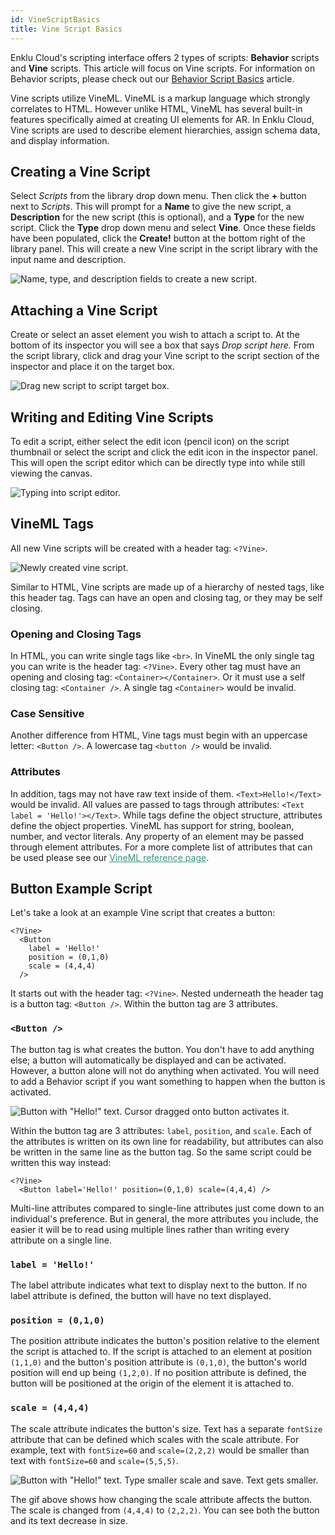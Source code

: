 ```yaml
---
id: VineScriptBasics
title: Vine Script Basics
---
```


Enklu Cloud's scripting interface offers 2 types of scripts: **Behavior** scripts and **Vine** scripts. This article will focus on Vine scripts. For information on Behavior scripts, please check out our [Behavior Script Basics](/docs/Scripting/BehaviorScriptBasics) article.

Vine scripts utilize VineML. VineML is a markup language which strongly correlates to HTML. However unlike HTML, VineML has several built-in features specifically aimed at creating UI elements for AR. In Enklu Cloud, Vine scripts are used to describe element hierarchies, assign schema data, and display information.

## Creating a Vine Script

Select *Scripts* from the library drop down menu. Then click the **+** button next to *Scripts*. This will prompt for a **Name** to give the new script, a **Description** for the new script (this is optional), and a **Type** for the new script. Click the **Type** drop down menu and select **Vine**. Once these fields have been populated, click the **Create!** button at the bottom right of the library panel. This will create a new Vine script in the script library with the input name and description.

![Name, type, and description fields to create a new script.](/img/product/VineScriptBasics_CreateNewVine.gif)

## Attaching a Vine Script

Create or select an asset element you wish to attach a script to. At the bottom of its inspector you will see a box that says *Drop script here.* From the script library, click and drag your Vine script to the script section of the inspector and place it on the target box.

![Drag new script to script target box.](/img/product/VineScriptBasics_AttachNewVine.gif)

## Writing and Editing Vine Scripts

To edit a script, either select the edit icon (pencil icon) on the script thumbnail or select the script and click the edit icon in the inspector panel. This will open the script editor which can be directly type into while still viewing the canvas.

![Typing into script editor.](/img/product/VineScriptBasics_EditNewVine.gif)

## VineML Tags

All new Vine scripts will be created with a header tag: `<?Vine>`.

![Newly created vine script.](/img/product/VineScriptBasics_NewVineContents.png)

Similar to HTML, Vine scripts are made up of a hierarchy of nested tags, like this header tag. Tags can have an open and closing tag, or they may be self closing.

### Opening and Closing Tags

In HTML, you can write single tags like `<br>`. In VineML the only single tag you can write is the header tag: `<?Vine>`. Every other tag must have an opening and closing tag: `<Container></Container>`. Or it must use a self closing tag: `<Container />`. A single tag `<Container>` would be invalid.

### Case Sensitive

Another difference from HTML, Vine tags must begin with an uppercase letter: `<Button />`. A lowercase tag `<button />` would be invalid.

### Attributes

In addition, tags may not have raw text inside of them. `<Text>Hello!</Text>` would be invalid. All values are passed to tags through attributes: `<Text label = 'Hello!'></Text>`. While tags define the object structure, attributes define the object properties. VineML has support for string, boolean, number, and vector literals. Any property of an element may be passed through element attributes.  For a more complete list of attributes that can be used please see our <a style="color:#35947c" href="/docs/API/Vines"><u>VineML reference page</u></a>.


## Button Example Script

Let's take a look at an example Vine script that creates a button:

```
<?Vine>
  <Button
    label = 'Hello!'
    position = (0,1,0)
    scale = (4,4,4)
  />
```

It starts out with the header tag: `<?Vine>`. Nested underneath the header tag is a button tag: `<Button />`. Within the button tag are 3 attributes. 

### `<Button />`

The button tag is what creates the button. You don't have to add anything else; a button will automatically be displayed and can be activated. However, a button alone will not do anything when activated. You will need to add a Behavior script if you want something to happen when the button is activated.

![Button with "Hello!" text.  Cursor dragged onto button activates it.](/img/product/VineScriptBasics_VineButtonActivate.gif)

Within the button tag are 3 attributes: `label`, `position`, and `scale`. Each of the attributes is written on its own line for readability, but attributes can also be written in the same line as the button tag. So the same script could be written this way instead:

```
<?Vine>
  <Button label='Hello!' position=(0,1,0) scale=(4,4,4) />
```

Multi-line attributes compared to single-line attributes just come down to an individual's preference. But in general, the more attributes you include, the easier it will be to read using multiple lines rather than writing every attribute on a single line.

### `label = 'Hello!'`

The label attribute indicates what text to display next to the button. If no label attribute is defined, the button will have no text displayed.

### `position = (0,1,0)`
The position attribute indicates the button's position relative to the element the script is attached to. If the script is attached to an element at position `(1,1,0)` and the button's position attribute is `(0,1,0)`, the button's world position will end up being `(1,2,0)`. If no position attribute is defined, the button will be positioned at the origin of the element it is attached to.

### `scale = (4,4,4)`
The scale attribute indicates the button's size. Text has a separate `fontSize` attribute that can be defined which scales with the scale attribute. For example, text with `fontSize=60` and `scale=(2,2,2)` would be smaller than text with `fontSize=60` and `scale=(5,5,5)`.

![Button with "Hello!" text.  Type smaller scale and save.  Text gets smaller.](/img/product/VineScriptBasics_VineButtonScale.gif)

The gif above shows how changing the scale attribute affects the button. The scale is changed from `(4,4,4)` to `(2,2,2)`. You can see both the button and its text decrease in size.
